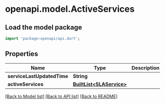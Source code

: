 # openapi.model.ActiveServices

## Load the model package
```dart
import 'package:openapi/api.dart';
```

## Properties
Name | Type | Description | Notes
------------ | ------------- | ------------- | -------------
**serviceLastUpdatedTime** | **String** |  | [optional] 
**activeServices** | [**BuiltList&lt;SLAService&gt;**](SLAService.md) |  | [optional] 

[[Back to Model list]](../README.md#documentation-for-models) [[Back to API list]](../README.md#documentation-for-api-endpoints) [[Back to README]](../README.md)


